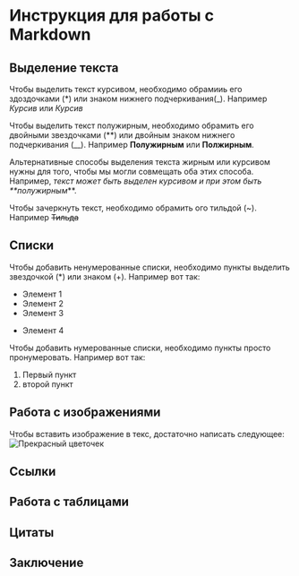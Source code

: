 # Инструкция для работы с Markdown

## Выделение текста

Чтобы выделить текст курсивом, необходимо обрамииь его здоздочками (*) или знаком нижнего подчеркивания(_). Например *Курсив* или _Курсив_

Чтобы выделить текст полужирным, необходимо обрамить его двойными звездочками (**) или двойным знаком нижнего подчеркивания (__). Например **Полужирным** или __Полжирным__.

Альтернативные способы выделения текста жирным или курсивом нужны для того, чтобы мы могли совмещать оба этих способа. Например, _текст может быть выделен курсивом и при этом быть **полужирным_**.

Чтобы зачеркнуть текст, необходимо обрамить ого тильдой (~). Например ~~Тильда~~

## Списки

Чтобы добавить ненумерованные списки, необходимо пункты выделить звездочкой (*) или знаком (+). Например вот так:
* Элемент 1
* Элемент 2
* Элемент 3
+ Элемент 4 

Чтобы добавить нумерованные списки, необходимо пункты просто пронумеровать. Например вот так:
1. Первый пункт
2. второй пункт

## Работа с изображениями

Чтобы вставить изображение в текс, достаточно написать следующее:
![Прекрасный цветочек](Цветочек.jpg)

## Ссылки

## Работа с таблицами

## Цитаты

## Заключение
